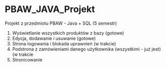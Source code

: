 # PBAW_JAVA_Projekt
Projekt z przedmiotu PBAW - Java + SQL (5 semestr)

1. Wyświetlanie wszystkich produktów z bazy (gotowe)
2. Edycja, dodawanie i usuwanie (gotowe)
3. Strona logowania i blokada uprawnień (w trakcie)
4. Podstrona z zamówieniami danego użytkownika (wszystkimi - już jest) (w trakcie
5. Stronicowanie
